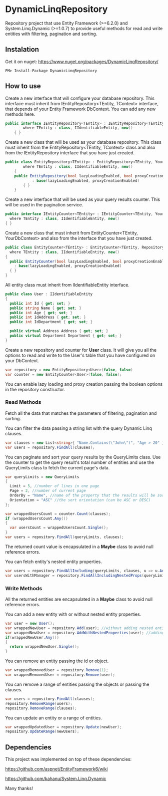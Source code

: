 # DynamicLinqRepository

Repository project that use Entity Framework (>=6.2.0) and System.Linq.Dynamic (>=1.0.7) to provide useful methods for read and write entities with filtering, pagination and sorting.

## Instalation
Get it on nuget: https://www.nuget.org/packages/DynamicLinqRepository/

	PM> Install-Package DynamicLinqRepository

## How to use
Create a new interface that will configure your database repository. This interface must inherit from IEntityRepository<TEntity, TContext> interface, that depends of your Entity Framework DbContext. You can add any new methods here.
```C#
public interface IEntityRepository<TEntity> : IEntityRepository<TEntity, YourDbContext>
        where TEntity : class, IIdentifiableEntity, new()
    { }
```
Create a new class that will be used as your database repository. This class must inherit from the EntityRepository<TEntity, TContext> class and also from the IEntityRepository<TEntity> interface that you have just created.
```C#
public class EntityRepository<TEntity> : EntityRepository<TEntity, YourDbContext>, IEntityRepository<TEntity>
        where TEntity : class, IIdentifiableEntity, new()
    {
	public EntityRepository(bool lazyLoadingEnabled, bool proxyCreationEnabled)
            : base(lazyLoadingEnabled, proxyCreationEnabled)
        { }
    }
```
	
Create a new interface that will be used as your query results counter. This will be used in the pagination service.
```C#
public interface IEntityCounter<TEntity> : IEntityCounter<TEntity, YourDbContext>
  where TEntity : class, IIdentifiableEntity, new()
{ }
```
	
Create a new class that must inherit from EntityCounter<TEntity, YourDbContext> and also from the interface that you have just created.
```C#
public class EntityCounter<TEntity> : EntityCounter<TEntity, RepositoryContext>, IEntityCounter<TEntity>
  where TEntity : class, IIdentifiableEntity, new()
{
  public EntityCounter(bool lazyLoadingEnabled, bool proxyCreationEnabled)
    : base(lazyLoadingEnabled, proxyCreationEnabled)
  { }
}
```
	
All entity class must inherit from IIdentifiableEntity interface.
```C#
public class User : IIdentifiableEntity
{
  public int Id { get; set; }
  public string Name { get; set; }
  public int Age { get; set; }
  public int IdAddress { get; set; }
  public int IdDepartment { get; set; }

  public virtual Address Address { get; set; }
  public virtual Department Department { get; set; }
}	
```

Create a new repository and counter for **User** class. It will give you all the options to read and write to the User's table that you have configured on your DbContext.
```C#
var repository = new EntityRepository<User>(false, false)
var counter = new EntityCounter<User>(false, false);
```

You can enable lazy loading and proxy creation passing the boolean options in the repository constructor.

### Read Methods

Fetch all the data that matches the parameters of filtering, pagination and sorting. 

You can filter the data passing a string list with the query Dynamic Linq clauses.
```C#
var clauses = new List<string>{ "Name.Contains(\"John\")", "Age > 20" };
var users = repository.FindAll(clauses);
```

You can paginate and sort your query results by the QueryLimits class. Use the counter to get the query result's total number of entities and use the QueryLimits class to fetch the current page's data.
```C#
var queryLimits = new QueryLimits
{
  Limit = 5, //number of lines in one page
  Page = 2, //number of current page
  OrderBy = "Name", //name of the property that the results will be sorted
  Orientation = "ASC" //the sort orientation (can be ASC or DESC)
};

var wrappedUsersCount = counter.Count(clauses);
if (wrappedUsersCount.Any())
{
  var usersCount = wrappedUsersCount.Single();
}
var users = repository.FindAll(queryLimits, clauses);
```

The returned count value is encapsulated in a **Maybe** class to avoid null reference errors.

You can fetch entity's nested entity properties.
```C#
var users = repository.FindAllIncluding(queryLimits, clauses, u => u.Address, u => u.Department);
var usersWithManager = repository.FindAllIncludingNestedProps(queryLimits, clauses, "Department.Manager");
```

### Write Methods

All the returned entities are encapsulated in a **Maybe** class to avoid null reference errors.

You can add a new entity with or without nested entity properties.
```C#
var user = new User();
var wrappedNewUser = repository.Add(user); //without adding nested entity properties
var wrappedNewUser = repository.AddWithNestedProperties(user); //adding nested entity properties
if(wrappedNewUser.Any()) 
{
  return wrappedNewUser.Single();
}
```

You can remove an entity passing the id or object.
```C#
var wrappedRemovedUser = repository.Remove(1);
var wrappedRemovedUser = repository.Remove(user);
```

You can remove a range of entities passing the objects or passing the clauses.
```C#
var users = repository.FindAll(clauses);
repository.RemoveRange(users);
repository.RemoveRange(clauses);
```

You can update an entity or a range of entities.
```C#
var wrappedUpdatedUser = repository.Update(newUser);
repository.UpdateRange(newUsers);
```

## Dependencies

This project was implemented on top of these dependencies:

https://github.com/aspnet/EntityFramework6/wiki

https://github.com/kahanu/System.Linq.Dynamic

Many thanks!

